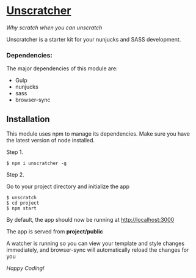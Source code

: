 # [Unscratcher](https://www.npmjs.com/package/unscratcher)

*Why scratch when you can unscratch*

Unscratcher is a starter kit for your nunjucks and SASS development.

### Dependencies:

The major dependencies of this module are:

- Gulp
- nunjucks
- sass
- browser-sync

## Installation

This module uses npm to manage its dependencies. Make sure you have the latest version of node installed.

Step 1.

`$ npm i unscratcher -g`

Step 2.

Go to your project directory and initialize the app

```
$ unscratch
$ cd project
$ npm start
```

By default, the app should now be running at [http://localhost:3000](http://localhost:3000)

The app is served from **project/public**

A watcher is running so you can view your template and style changes immediately, and browser-sync will automatically reload the changes for you

*Happy Coding!*

